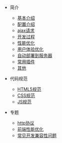 - 简介
  - [基本介绍](introduce/intro.md)
  - [配置介绍](introduce/config.md)
  - [ajax请求](introduce/ajax.md)
  - [开发过程](introduce/process.md)
  - [性能优化](introduce/nature.md)
  - [用户体验优化](introduce/userExperience.md)
  - [自动部署到服务器](introduce/auto-deploy-to-webserver.md)
  - [常用插件](cover.md)
  - [其他](cover.md)

- 代码规范
  - [HTML5规范](norm/html5.md)
  - [CSS规范](norm/css.md)
  - [JS规范](vue.md)

- 专题
  - [http协议](configuration.md)
  - [前端性能优化](themes.md)
  - [常见开发兼容性问题](plugins.md)
